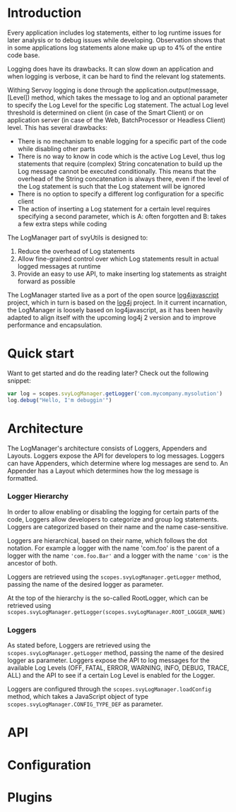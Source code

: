 # Introduction
Every application includes log statements, either to log runtime issues for later analysis or to debug issues while developing. Observation shows that in some applications log statements alone make up up to 4% of the entire code base.

Logging does have its drawbacks. It can slow down an application and when logging is verbose, it can be hard to find the relevant log statements.

Withing Servoy logging is done through the application.output(message, [Level]) method, which takes the message to log and an optional parameter to specify the Log Level for the specific Log statement. The actual Log level threshold is determined on client (in case of the Smart Client) or on application server (in case of the Web, BatchProcessor or Headless Client) level. This has several drawbacks:
* There is no mechanism to enable logging for a specific part of the code while disabling other parts
* There is no way to know in code which is the active Log Level, thus log statements that require (complex) String concatenation to build up the Log message cannot be executed conditionally. This means that the overhead of the String concatenation is always there, even if the level of the Log statement is such that the Log statement will be ignored
* There is no option to specify a different log configuration for a specific client
* The action of inserting a Log statement for a certain level requires specifying a second parameter, which is A: often forgotten and B: takes a few extra steps while coding

The LogManager part of svyUtils is designed to:
1. Reduce the overhead of Log statements 
2. Allow fine-grained control over which Log statements result in actual logged messages at runtime
3. Provide an easy to use API, to make inserting log  statements as straight forward as possible

The LogManager started live as a port of the open source [log4javascript](http://log4javascript.org/) project, which in turn is based on the [log4j](http://logging.apache.org/log4j/2.x/) project. In it current incarnation, the LogManager is loosely based on log4javascript, as it has been heavily adapted to align itself with the upcoming log4j 2 version and to improve performance and encapsulation.

# Quick start
Want to get started and do the reading later? Check out the following snippet:
```javascript
var log = scopes.svyLogManager.getLogger('com.mycompany.mysolution')
log.debug("Hello, I'm debuggin'")
```

# Architecture
The LogManager's architecture consists of Loggers, Appenders and Layouts. Loggers expose the API for developers to log messages. Loggers can have Appenders, which determine where log messages are send to. An Appender has a Layout which determines how the log message is formatted.

### Logger Hierarchy
In order to allow enabling or disabling the logging for certain parts of the code, Loggers allow developers to categorize and group log statements. Loggers are categorized based on their name and the name case-sensitive.

Loggers are hierarchical, based on their name, which follows the dot notation. For example a logger with the name 'com.foo' is the parent of a logger with the name ```'com.foo.Bar'``` and a logger with the name ```'com'``` is the ancestor of both.

Loggers are retrieved using the ```scopes.svyLogManager.getLogger``` method, passing the name of the desired logger as parameter.

At the top of the hierarchy is the so-called RootLogger, which can be retrieved using ```scopes.svyLogManager.getLogger(scopes.svyLogManager.ROOT_LOGGER_NAME)```

### Loggers
As stated before, Loggers are retrieved using the ```scopes.svyLogManager.getLogger``` method, passing the name of the desired logger as parameter. Loggers expose the API to log messages for the available Log Levels (OFF, FATAL, ERROR, WARNING, INFO, DEBUG, TRACE, ALL) and the API to see if a certain Log Level is enabled for the Logger.

Loggers are configured through the ```scopes.svyLogManager.loadConfig``` method, which takes a JavaScript object of type ```scopes.svyLogManager.CONFIG_TYPE_DEF``` as parameter.
 
# API

# Configuration
 
# Plugins
